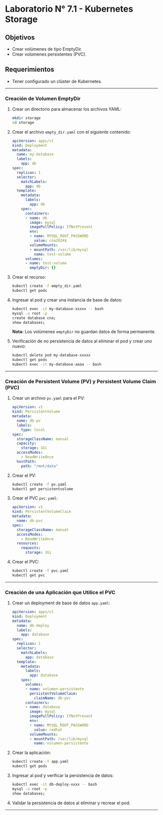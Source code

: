 
# Laboratorio N° 7.1 - Kubernetes Storage

## Objetivos
- Crear volúmenes de tipo EmptyDir.
- Crear volúmenes persistentes (PVC).

## Requerimientos
- Tener configurado un clúster de Kubernetes.

---

### Creación de Volumen EmptyDir
1. Crear un directorio para almacenar los archivos YAML:
   ```bash
   mkdir storage
   cd storage
   ```

2. Crear el archivo `empty_dir.yaml` con el siguiente contenido:
   ```yaml
   apiVersion: apps/v1
   kind: Deployment
   metadata:
     name: my-database
     labels:
       app: db
   spec:
     replicas: 1
     selector:
       matchLabels:
         app: db
     template:
       metadata:
         labels:
           app: db
       spec:
         containers:
         - name: db
           image: mysql
           imagePullPolicy: IfNotPresent
           env:
           - name: MYSQL_ROOT_PASSWORD
             value: cna2024$
           volumeMounts:
           - mountPath: /var/lib/mysql
             name: test-volume
         volumes:
         - name: test-volume
           emptyDir: {}
   ```

3. Crear el recurso:
   ```bash
   kubectl create -f empty_dir.yaml
   kubectl get pods
   ```

4. Ingresar al pod y crear una instancia de base de datos:
   ```bash
   kubectl exec -it my-database-xxxxx -- bash
   mysql -u root -p
   create database cna;
   show databases;
   ```

   **Nota:** Los volúmenes `emptyDir` no guardan datos de forma permanente.

5. Verificación de no persistencia de datos al eliminar el pod y crear uno nuevo:
   ```bash
   kubectl delete pod my-database-xxxxx
   kubectl get pods
   kubectl exec -it my-database-aaaa -- bash
   ```

---

### Creación de Persistent Volume (PV) y Persistent Volume Claim (PVC)
1. Crear un archivo `pv.yaml` para el PV:
   ```yaml
   apiVersion: v1
   kind: PersistentVolume
   metadata:
     name: db-pv
     labels:
       type: local
   spec:
     storageClassName: manual
     capacity:
       storage: 1Gi
     accessModes:
       - ReadWriteOnce
     hostPath:
       path: "/mnt/data"
   ```

2. Crear el PV:
   ```bash
   kubectl create -f pv.yaml
   kubectl get persistentvolume
   ```

3. Crear el PVC `pvc.yaml`:
   ```yaml
   apiVersion: v1
   kind: PersistentVolumeClaim
   metadata:
     name: db-pvc
   spec:
     storageClassName: manual
     accessModes:
       - ReadWriteOnce
     resources:
       requests:
         storage: 1Gi
   ```

4. Crear el PVC:
   ```bash
   kubectl create -f pvc.yaml
   kubectl get pvc
   ```

---

### Creación de una Aplicación que Utilice el PVC
1. Crear un deployment de base de datos `app.yaml`:
   ```yaml
   apiVersion: apps/v1
   kind: Deployment
   metadata:
     name: db-deploy
     labels:
       app: database
   spec:
     replicas: 1
     selector:
       matchLabels:
         app: database
     template:
       metadata:
         labels:
           app: database
       spec:
         volumes:
         - name: volumen-persistente
           persistentVolumeClaim:
             claimName: db-pvc
         containers:
         - name: database
           image: mysql
           imagePullPolicy: IfNotPresent
           env:
           - name: MYSQL_ROOT_PASSWORD
             value: redhat
           volumeMounts:
           - mountPath: /var/lib/mysql
             name: volumen-persistente
   ```

2. Crear la aplicación:
   ```bash
   kubectl create -f app.yaml
   kubectl get pods
   ```

3. Ingresar al pod y verificar la persistencia de datos:
   ```bash
   kubectl exec -it db-deploy-xxxx -- bash
   mysql -u root -p
   show databases;
   ```

4. Validar la persistencia de datos al eliminar y recrear el pod.

---
